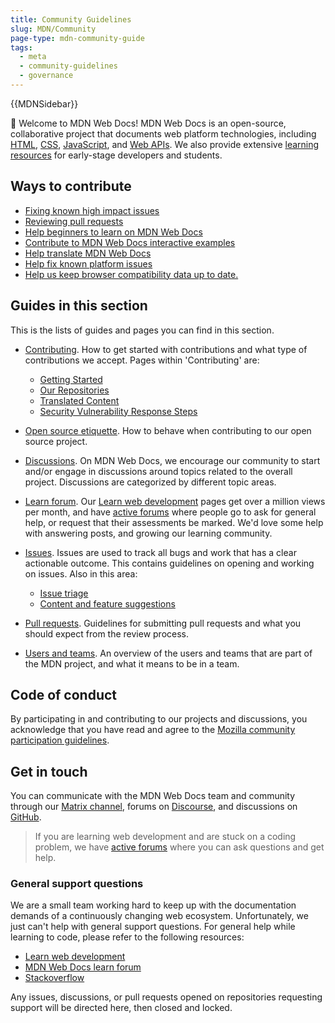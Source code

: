 ```yaml
---
title: Community Guidelines
slug: MDN/Community
page-type: mdn-community-guide
tags:
  - meta
  - community-guidelines
  - governance
---
```


{{MDNSidebar}}

👋 Welcome to MDN Web Docs! MDN Web Docs is an open-source, collaborative project that documents web platform technologies, including [HTML](/en-US/docs/Web/HTML), [CSS](/en-US/docs/Web/CSS), [JavaScript](/en-US/docs/Web/JavaScript), and [Web APIs](/en-US/docs/Web/API). We also provide extensive [learning resources](/en-US/docs/Learn) for early-stage developers and students.

## Ways to contribute

[//]: # "TODO: Remember to update these links as we move the documentation around."

- [Fixing known high impact issues](https://github.com/orgs/mdn/projects/25/views/1)
- [Reviewing pull requests](/en-US/docs/MDN/Community/Pull_requests/)
- [Help beginners to learn on MDN Web Docs](/en-US/docs/MDN/Community/Learn_forum/)
- [Contribute to MDN Web Docs interactive examples](https://github.com/mdn/interactive-examples/blob/main/CONTRIBUTING.md)
- [Help translate MDN Web Docs](/en-US/docs/MDN/Community/Contributing/Translated_content)
- [Help fix known platform issues](https://github.com/mdn/yari/issues)
- [Help us keep browser compatibility data up to date.](https://github.com/mdn/browser-compat-data)

## Guides in this section

This is the lists of guides and pages you can find in this section.

- [Contributing](/en-US/docs/MDN/Community/Contributing). How to get started with contributions and what type of contributions we accept. Pages within 'Contributing' are:

    - [Getting Started](/en-US/docs/MDN/Community/Contributing/Getting_started)
    - [Our Repositories](/en-US/docs/MDN/Community/Contributing/Our_repositories)
    - [Translated Content](/en-US/docs/MDN/Community/Contributing/Translated_content)
    - [Security Vulnerability Response Steps](/en-US/docs/MDN/Community/Contributing/Security_vulnerability_response)

- [Open source etiquette](/en-US/docs/MDN/Community/Open_source_etiquette). How to behave when contributing to our open source project.

- [Discussions](/en-US/docs/MDN/Community/Discussions). On MDN Web Docs, we encourage our community to start and/or engage in discussions around topics related to the overall project. Discussions are categorized by different topic areas.

- [Learn forum](/en-US/docs/MDN/Community/Learn_forum). Our [Learn web development](/en-US/docs/Learn) pages get over a million views per month, and have [active forums](https://discourse.mozilla.org/c/mdn/learn/250) where people go to ask for general help, or request that their assessments be marked. We'd love some help with answering posts, and growing our learning community.

- [Issues](/en-US/docs/MDN/Community/Issues). Issues are used to track all bugs and work that has a clear actionable outcome. This contains guidelines on opening and working on issues. Also in this area:

  - [Issue triage](/en-US/docs/MDN/Community/Issues/Issue_triage)
  - [Content and feature suggestions](/en-US/docs/MDN/Community/Issues/Content_suggestions_feature_proposals)

- [Pull requests](/en-US/docs/MDN/Community/Pull_requests). Guidelines for submitting pull requests and what you should expect from the review process.

- [Users and teams](/en-US/docs/MDN/Community/Users_teams). An overview of the users and teams that are part of the MDN project, and what it means to be in a team.

## Code of conduct

By participating in and contributing to our projects and discussions, you acknowledge that you have read and agree to the [Mozilla community participation guidelines](https://github.com/mdn/mdn-community/blob/main/CODE_OF_CONDUCT.md).

## Get in touch

You can communicate with the MDN Web Docs team and community through our [Matrix channel](https://chat.mozilla.org/#/room/#mdn:mozilla.org), forums on [Discourse](https://discourse.mozilla.org/c/mdn/236), and discussions on [GitHub](https://github.com/mdn/mdn-community/discussions).

> If you are learning web development and are stuck on a coding problem, we have [active forums](https://discourse.mozilla.org/c/mdn/learn/250) where you can ask questions and get help.

### General support questions

We are a small team working hard to keep up with the documentation demands of a continuously changing web ecosystem. Unfortunately, we just can't help with general support questions. For general help while learning to code, please refer to the following resources:

- [Learn web development](https://developer.mozilla.org/docs/Learn)
- [MDN Web Docs learn forum](https://discourse.mozilla.org/c/mdn/learn/250)
- [Stackoverflow](https://stackoverflow.com/questions/)

Any issues, discussions, or pull requests opened on repositories requesting support will be directed here, then closed and locked.
